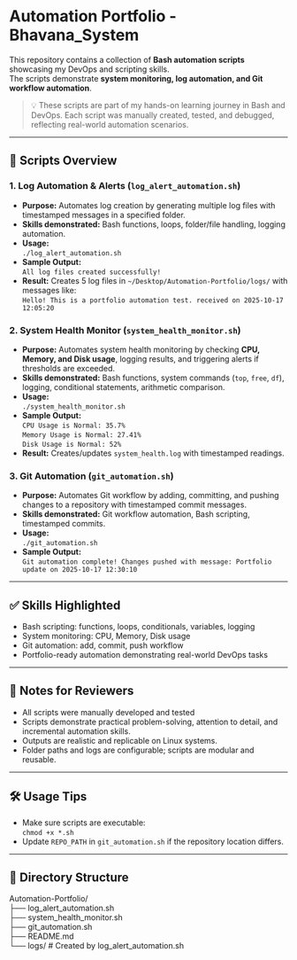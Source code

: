 # Automation Portfolio - Bhavana_System

This repository contains a collection of **Bash automation scripts** showcasing my DevOps and scripting skills.  
The scripts demonstrate **system monitoring, log automation, and Git workflow automation**.  

> 💡 These scripts are part of my hands-on learning journey in Bash and DevOps. Each script was manually created, tested, and debugged, reflecting real-world automation scenarios.

---

## 📂 Scripts Overview

### 1. **Log Automation & Alerts** (`log_alert_automation.sh`)
- **Purpose:** Automates log creation by generating multiple log files with timestamped messages in a specified folder.  
- **Skills demonstrated:** Bash functions, loops, folder/file handling, logging automation.  
- **Usage:**  
  `./log_alert_automation.sh`  
- **Sample Output:**  
  `All log files created successfully!`  
- **Result:** Creates 5 log files in `~/Desktop/Automation-Portfolio/logs/` with messages like:  
  `Hello! This is a portfolio automation test. received on 2025-10-17 12:05:20`

### 2. **System Health Monitor** (`system_health_monitor.sh`)
- **Purpose:** Automates system health monitoring by checking **CPU, Memory, and Disk usage**, logging results, and triggering alerts if thresholds are exceeded.  
- **Skills demonstrated:** Bash functions, system commands (`top`, `free`, `df`), logging, conditional statements, arithmetic comparison.  
- **Usage:**  
  `./system_health_monitor.sh`  
- **Sample Output:**  
  `CPU Usage is Normal: 35.7%`  
  `Memory Usage is Normal: 27.41%`  
  `Disk Usage is Normal: 52%`  
- **Result:** Creates/updates `system_health.log` with timestamped readings.

### 3. **Git Automation** (`git_automation.sh`)
- **Purpose:** Automates Git workflow by adding, committing, and pushing changes to a repository with timestamped commit messages.  
- **Skills demonstrated:** Git workflow automation, Bash scripting, timestamped commits.  
- **Usage:**  
  `./git_automation.sh`  
- **Sample Output:**  
  `Git automation complete! Changes pushed with message: Portfolio update on 2025-10-17 12:30:10`

---

## ✅ Skills Highlighted
- Bash scripting: functions, loops, conditionals, variables, logging  
- System monitoring: CPU, Memory, Disk usage  
- Git automation: add, commit, push workflow  
- Portfolio-ready automation demonstrating real-world DevOps tasks  

---

## 📝 Notes for Reviewers
- All scripts were manually developed and tested
- Scripts demonstrate practical problem-solving, attention to detail, and incremental automation skills.  
- Outputs are realistic and replicable on Linux systems.  
- Folder paths and logs are configurable; scripts are modular and reusable.  

---

## 🛠 Usage Tips
- Make sure scripts are executable:  
  `chmod +x *.sh`  
- Update `REPO_PATH` in `git_automation.sh` if the repository location differs.  

---

## 📌 Directory Structure
Automation-Portfolio/  
├── log_alert_automation.sh  
├── system_health_monitor.sh  
├── git_automation.sh  
├── README.md  
└── logs/       # Created by log_alert_automation.sh
